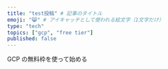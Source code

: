 ```yaml
---
title: "test投稿" # 記事のタイトル
emoji: "😸" # アイキャッチとして使われる絵文字（1文字だけ）
type: "tech"
topics: ["gcp", "free tier"]
published: false
---
```


GCP の無料枠を使って始める

